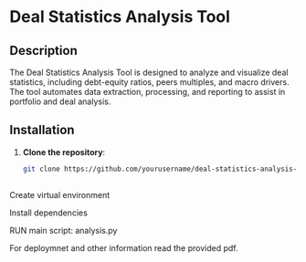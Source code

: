 # Deal Statistics Analysis Tool

## Description
The Deal Statistics Analysis Tool is designed to analyze and visualize deal statistics, including debt-equity ratios, peers multiples, and macro drivers. The tool automates data extraction, processing, and reporting to assist in portfolio and deal analysis.

## Installation
1. **Clone the repository**:
   ```bash
   git clone https://github.com/yourusername/deal-statistics-analysis-tool.git
 
Create virtual environment

Install dependencies

RUN main script: analysis.py

For deploymnet and other information read the provided pdf.

